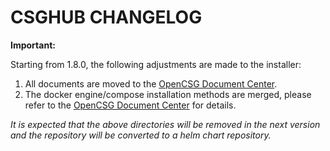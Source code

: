 # CSGHUB CHANGELOG

**Important:**

Starting from 1.8.0, the following adjustments are made to the installer:

1. All documents are moved to the [OpenCSG Document Center](https://opencsg.com/docs/csghub/101/install/summary).
2. The docker engine/compose installation methods are merged, please refer to the [OpenCSG Document Center](https://opencsg.com/docs/csghub/101/install/summary) for details.

_It is expected that the above directories will be removed in the next version and the repository will be converted to a helm chart repository._